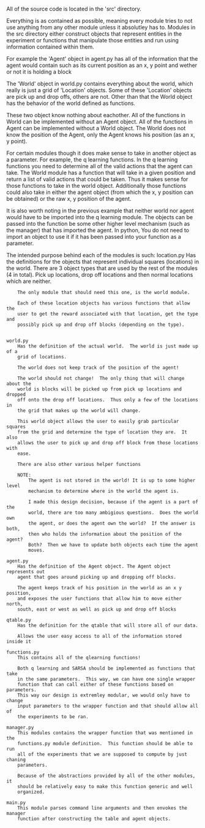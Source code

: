 All of the source code is located in the 'src' directory.

Everything is as contained as possible, meaning every module tries to not use
anything from any other module unless it absolutley has to.  Modules in the src
directory either construct objects that represent entities in the experiment or
functions that manipulate those entities and run using information contained
within them.

For example the 'Agent' object in agent.py has all of the information that the
agent would contain such as its current position as an x, y point and wether or
not it is holding a block

The 'World' object in world.py contains everything about the world, which
really is just a grid of 'Location' objects.  Some of these 'Location' objects
are pick up and drop offs, others are not.  Other than that the World object
has the behavior of the world defined as functions.

These two object know nothing about eachother.  All of the functions in World
can be implemented without an Agent object.  All of the functions in Agent can
be implemented without a World object.  The World does not know the position of
the Agent, only the Agent knows his position (as an x, y point).

For certain modules though it does make sense to take in another object as a
parameter.  For example, the q learning functions.  In the q learning functions
you need to determine all of the valid actions that the agent can take.  The
World module has a function that will take in a given position and return a
list of valid actions that could be taken.  Thus it makes sense for those
functions to take in the world object.  Additionally those functions could also
take in either the agent object (from which the x, y position can be obtained)
or the raw x, y position of the agent.

It is also worth noting in the previous example that neither world nor agent
would have to be imported into the q learning module.  The objects can be
passed into the function be some other higher level mechanism (such as the
manager) that has imported the agent.  In python, You do not need to import an
object to use it if it has been passed into your function as a parameter.


The intended purpose behind each of the modules is such:
    location.py
        Has the definitions for the objects that represent individual squares
        (locations) in the world.  There are 3 object types that are used by
        the rest of the modules (4 in total).  Pick up locations, drop off
        locations and then normal locations which are neither.

        The only module that should need this one, is the world module.

        Each of these location objects has various functions that allow the
        user to get the reward associated with that location, get the type and
        possibly pick up and drop off blocks (depending on the type).


    world.py
        Has the definition of the actual world.  The world is just made up of a
        grid of locations.

        The world does not keep track of the position of the agent!

        The world should not change!  The only thing that will change about the
        world is blocks will be picked up from pick up locations and dropped
        off onto the drop off locations.  Thus only a few of the locations in
        the grid that makes up the world will change.

        This world object allows the user to easily grab particular squares
        from the grid and determine the type of location they are.  It also
        allows the user to pick up and drop off block from those locations with
        ease.

        There are also other various helper functions

        NOTE:
            The agent is not stored in the world! It is up to some higher level
            mechanism to determine where in the world the agent is.

            I made this design decision, because if the agent is a part of the
            world, there are too many ambigious questions.  Does the world own
            the agent, or does the agent own the world?  If the answer is both,
            then who holds the information about the position of the agent?
            Both?  Then we have to update both objects each time the agent
            moves.

    agent.py
        Has the definition of the Agent object. The Agent object represents out
        agent that goes around picking up and dropping off blocks.

        The agent keeps track of his position in the world as an x y position,
        and exposes the user functions that allow him to move either north,
        south, east or west as well as pick up and drop off blocks

    qtable.py
        Has the definition for the qtable that will store all of our data.

        Allows the user easy access to all of the information stored inside it

    functions.py
        This contains all of the qlearning functions!

        Both q learning and SARSA should be implemented as functions that take
        in the same parameters.  This way, we can have one single wrapper
        function that can call either of these functions based on parameters.
        This way our design is extremley modular, we would only have to change
        input parameters to the wrapper function and that should allow all of
        the experiments to be ran.

    manager.py
        This modules contains the wrapper function that was mentioned in the
        functions.py module definition.  This function should be able to run
        all of the experiments that we are supposed to compute by just chaning
        parameters.

        Because of the abstractions provided by all of the other modules, it
        should be relatively easy to make this function generic and well
        organized.

    main.py
        This module parses command line arguments and then envokes the manager
        function after constructing the table and agent objects.

